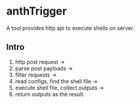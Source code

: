 anthTrigger
===

A tool provides http api to execute shells on server.


## Intro

1. http post request ->
2. parse post payloads ->
3. filter requests ->
4. read configs, find the shell file ->
5. execute shell file, collect outputs ->
6. return outputs as the result.

